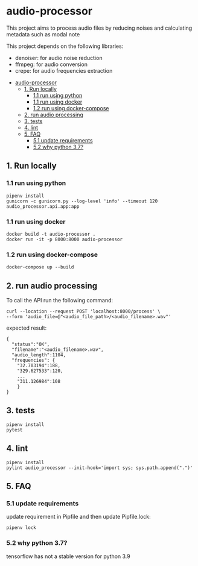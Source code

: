 # audio-processor
This project aims to process audio files by reducing noises and calculating metadata such as modal note

This project depends on the following libraries:
* denoiser: for audio noise reduction
* ffmpeg: for audio conversion
* crepe: for audio frequencies extraction

- [audio-processor](#audio-processor)
    * [1. Run locally](#1-run-locally)
        + [1.1 run using python](#11-run-using-python)
        + [1.1 run using docker](#11-run-using-docker)
        + [1.2 run using docker-compose](#12-run-using-docker-compose)
    * [2. run audio processing](#2-run-audio-processing)
    * [3. tests](#3-tests)
    * [4. lint](#4-lint)
    * [5. FAQ](#5-faq)
        + [5.1 update requirements](#51-update-requirements)
        + [5.2 why python 3.7?](#52-why-python-37-)

## 1. Run locally
### 1.1 run using python
````shell
pipenv install
gunicorn -c gunicorn.py --log-level 'info' --timeout 120 audio_processor.api.app:app
````
### 1.1 run using docker
````shell
docker build -t audio-processor .
docker run -it -p 8000:8000 audio-processor
````

### 1.2 run using docker-compose
```shell
docker-compose up --build
```

## 2. run audio processing
To call the API run the following command:
````shell
curl --location --request POST 'localhost:8000/process' \
--form 'audio_file=@"<audio_file_path>/<audio_filename>.wav"'
````

expected result:
```shell
{
  "status":"OK",
  "filename":"<audio_filename>.wav",
  "audio_length":1104,
  "frequencies": {
    "32.703194":188,
    "329.627533":120,
    ...
    "311.126984":108
    }
}
```
## 3. tests
```shell
pipenv install
pytest
```

## 4. lint
````shell
pipenv install
pylint audio_processor --init-hook='import sys; sys.path.append(".")'
````


## 5. FAQ
### 5.1 update requirements
update requirement in Pipfile and then update Pipfile.lock:
````shell
pipenv lock
````
### 5.2 why python 3.7?
tensorflow has not a stable version for python 3.9